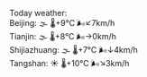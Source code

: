Today weather:  
Beijing: 🌫  🌡️+9°C 🌬️↙7km/h  
Tianjin: 🌫  🌡️+8°C 🌬️→0km/h  
Shijiazhuang: 🌫  🌡️+7°C 🌬️↓4km/h  
Tangshan: ☀️ 🌡️+10°C 🌬️↘3km/h  
